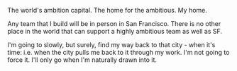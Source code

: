 The world's ambition capital.
The home for the ambitious.
My home.

Any team that I build will be in person in San Francisco. There is no other place in the world that can support a highly ambitious team as well as SF.

I'm going to slowly, but surely, find my way back to that city - when it's time: i.e. when the city pulls me back to it through my work. I'm not going to force it. I'll only go when I'm naturally drawn into it.